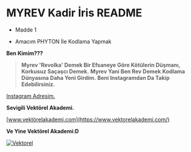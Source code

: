 #  MYREV Kadir İris README 

- Madde 1 
* Amacım PHYTON İle Kodlama Yapmak


**Ben Kimim???**

> **Myrev 'Revolka' Demek Bir Efsaneye Göre Kötülerin Düşmanı, Korkusuz Saçaşcı Demek.**
> **Myrev Yani Ben Rev Demek**
> **Kodlama Dünyasına Daha Yeni Girdim.**
> **Beni Instagramdan Da Takip Edebilirsiniz.**


[Instagram Adresim.](https://www.instagram.com/irisakadir0/)

**Sevigili Vektörel Akademi.**

[www.vektörelakademi.com](https://www.vektorelakademi.com/)



**Ve Yine Vektörel Akademi:D**

[![Vektorel](https://media.licdn.com/dms/image/C560BAQGEmXP_ZU-mdg/company-logo_200_200/0/1630653106755/vektorel_bilisim_egitim_merkezi_logo?e=2147483647&v=beta&t=PtKasuZlnP74XP6NmnigOScSkGxrb4V9wBmHYslQvFQ)](Vektorel)

